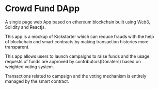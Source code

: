 # Crowd Fund DApp

A single page web App based on ethereum blockchain built using Web3, Solidity and Reactjs.

This app is a mockup of Kickstarter which can reduce frauds with the help of blockchain and smart contracts by making transaction histories more transparent.

This app allows users to launch campaigns to raise funds and the usage requests of funds are approved by contributors(Donaters) based on weighted voting system.

Transactions related to campaign and the voting mechanism is entirely managed by the smart contract.
